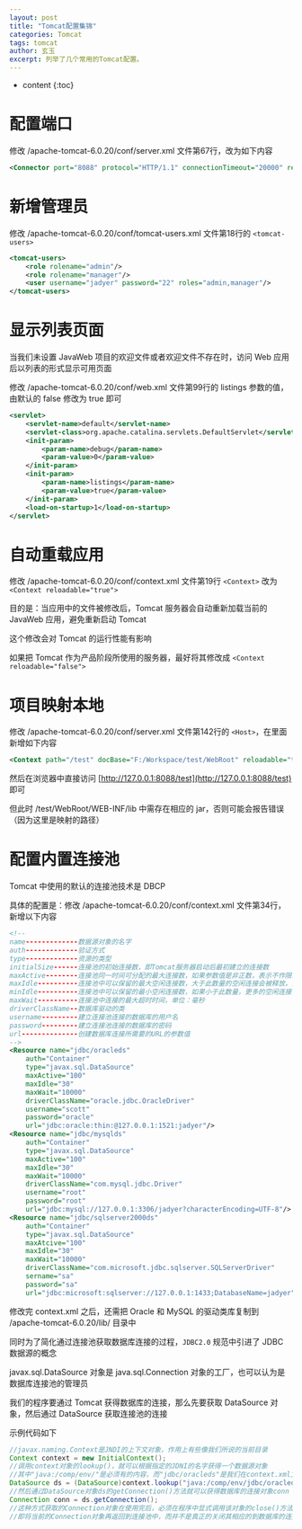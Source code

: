 ```yaml
---
layout: post
title: "Tomcat配置集锦"
categories: Tomcat
tags: tomcat
author: 玄玉
excerpt: 列举了几个常用的Tomcat配置。
---
```


* content
{:toc}


# 配置端口

修改 /apache-tomcat-6.0.20/conf/server.xml 文件第67行，改为如下内容

```xml
<Connector port="8088" protocol="HTTP/1.1" connectionTimeout="20000" redirectPort="8443" URIEncoding="UTF-8"/>
```

# 新增管理员

修改 /apache-tomcat-6.0.20/conf/tomcat-users.xml 文件第18行的 `<tomcat-users>`

```xml
<tomcat-users>
    <role rolename="admin"/>
    <role rolename="manager"/>
    <user username="jadyer" password="22" roles="admin,manager"/>
</tomcat-users>
```

# 显示列表页面

当我们未设置 JavaWeb 项目的欢迎文件或者欢迎文件不存在时，访问 Web 应用后以列表的形式显示可用页面

修改 /apache-tomcat-6.0.20/conf/web.xml 文件第99行的 listings 参数的值，由默认的 false 修改为 true 即可

```xml
<servlet>
    <servlet-name>default</servlet-name>
    <servlet-class>org.apache.catalina.servlets.DefaultServlet</servlet-class>
    <init-param>
        <param-name>debug</param-name>
        <param-value>0</param-value>
    </init-param>
    <init-param>
        <param-name>listings</param-name>
        <param-value>true</param-value>
    </init-param>
    <load-on-startup>1</load-on-startup>
</servlet>
```

# 自动重载应用

修改 /apache-tomcat-6.0.20/conf/context.xml 文件第19行 `<Context>` 改为 `<Context reloadable="true">`

目的是：当应用中的文件被修改后，Tomcat 服务器会自动重新加载当前的 JavaWeb 应用，避免重新启动 Tomcat

这个修改会对 Tomcat 的运行性能有影响

如果把 Tomcat 作为产品阶段所使用的服务器，最好将其修改成 `<Context reloadable="false">`

# 项目映射本地

修改 /apache-tomcat-6.0.20/conf/server.xml 文件第142行的 `<Host>`，在里面新增如下内容

```xml
<Context path="/test" docBase="F:/Workspace/test/WebRoot" reloadable="true"/>
```

然后在浏览器中直接访问 [http://127.0.0.1:8088/test](http://127.0.0.1:8088/test) 即可

但此时 /test/WebRoot/WEB-INF/lib 中需存在相应的 jar，否则可能会报告错误（因为这里是映射的路径）

# 配置内置连接池

Tomcat 中使用的默认的连接池技术是 DBCP

具体的配置是：修改 /apache-tomcat-6.0.20/conf/context.xml 文件第34行，新增以下内容

```xml
<!--
name-------------数据源对象的名字
auth-------------验证方式
type-------------资源的类型
initialSize------连接池的初始连接数，即Tomcat服务器启动后最初建立的连接数
maxActive--------连接池同一时间可分配的最大连接数，如果参数值是非正数，表示不作限制
maxIdle----------连接池中可以保留的最大空闲连接数，大于此数量的空闲连接会被释放，负数表示不作限制
minIdle----------连接池中可以保留的最小空闲连接数，如果小于此数量，更多的空闲连接会被创建，0表示不创建
maxWait----------连接池中连接的最大超时时间，单位：毫秒
driverClassName--数据库驱动的类
username---------建立连接池连接的数据库的用户名
password---------建立连接池连接的数据库的密码
url--------------创建数据库连接所需要的URL的参数值
-->
<Resource name="jdbc/oracleds"
    auth="Container"
    type="javax.sql.DataSource"
    maxActive="100"
    maxIdle="30"
    maxWait="10000"
    driverClassName="oracle.jdbc.OracleDriver"
    username="scott"
    password="oracle"
    url="jdbc:oracle:thin:@127.0.0.1:1521:jadyer"/>
<Resource name="jdbc/mysqlds"
    auth="Container"
    type="javax.sql.DataSource"
    maxActive="100"
    maxIdle="30"
    maxWait="10000"
    driverClassName="com.mysql.jdbc.Driver"
    username="root"
    password="root"
    url="jdbc:mysql://127.0.0.1:3306/jadyer?characterEncoding=UTF-8"/>
<Resource name="jdbc/sqlserver2000ds"
    auth="Container"
    type="javax.sql.DataSource"
    maxAtcive="100"
    maxIdle="30"
    maxWait="10000"
    driverClassName="com.microsoft.jdbc.sqlserver.SQLServerDriver"
    sername="sa"
    password="sa"
    url="jdbc:microsoft:sqlserver://127.0.0.1:1433;DatabaseName=jadyer"/>
```

修改完 context.xml 之后，还需把 Oracle 和 MySQL 的驱动类库复制到 /apache-tomcat-6.0.20/lib/ 目录中

同时为了简化通过连接池获取数据库连接的过程，`JDBC2.0` 规范中引进了 JDBC 数据源的概念

javax.sql.DataSource 对象是 java.sql.Connection 对象的工厂，也可以认为是数据库连接池的管理员

我们的程序要通过 Tomcat 获得数据库的连接，那么先要获取 DataSource 对象，然后通过 DataSource 获取连接池的连接

示例代码如下

```java
//javax.naming.Context是JNDI的上下文对象，作用上有些像我们所说的当前目录
Context context = new InitialContext();
//调用context对象的lookup()，就可以根据指定的JDNI的名字获得一个数据源对象
//其中"java:/comp/env/"是必须有的内容，而"jdbc/oracleds"是我们在context.xml文件所设置的参数name的值
DataSource ds = (DataSource)context.lookup("java:/comp/env/jdbc/oracleds");
//然后通过DataSource对象ds的getConnection()方法就可以获得数据库的连接对象conn
Connection conn = ds.getConnection();
//这种方式获取的Connection对象在使用完后，必须在程序中显式调用该对象的close()方法，释放资源
//即将当前的Connection对象再返回到连接池中，而并不是真正的关闭其相应的到数据库的连接
```